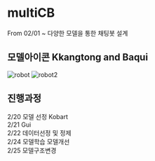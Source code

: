 # multiCB
From 02/01 ~
다양한 모델을 통한 채팅봇 설계

## 모델아이콘 Kkangtong and Baqui
![robot](https://user-images.githubusercontent.com/74548737/110195986-b2792a00-7e84-11eb-9606-98efe5800678.png)
![robot2](https://user-images.githubusercontent.com/74548737/110195988-b3aa5700-7e84-11eb-98fd-e4e6e056e436.png)

## 진행과정
2/20 모델 선정 Kobart<br>
2/21 Gui<br>
2/22 데이터선정 및 정제<br>
2/24 모델학습 모델개선<br>
2/25 모델구조변경
